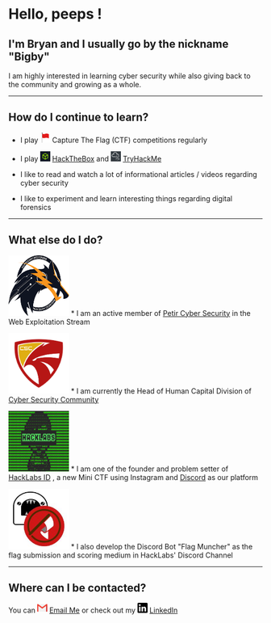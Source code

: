 # Hello, peeps !

## I'm Bryan and I usually go by the nickname "Bigby"

I am highly interested in learning cyber security while also giving back to the community and growing as a whole.

---

## How do I continue to learn?

- I play <img src="image/flag.png"  alt="flag" width="20px" height="20px"> Capture The Flag (CTF) competitions regularly

- I play <img src="image/hackthebox.jpg"  alt="htb" width="20px" height="20px"> [HackTheBox](https://www.hackthebox.eu/home/users/profile/168660) and <img src="image/tryhackme.jpg"  alt="thm" width="20px" height="20px"> [TryHackMe](https://tryhackme.com/) 

- I like to read and watch a lot of informational articles / videos regarding cyber security

- I like to experiment and learn interesting things regarding digital forensics

---

## What else do I do?

<img src="image/petir.jpg"  alt="petir" width="120px" height="120px"> * I am an active member of [Petir Cyber Security](https://petircysec.com/) in the Web Exploitation Stream

<img src="image/csc.jpg" alt="csc" width="120px" height="120px"> * I am currently the Head of Human Capital Division of [Cyber Security Community](https://student-activity.binus.ac.id/csc/)

<img src="image/hacklabs.jpg" alt="hacklabs" width="120px" height="120px"> * I am one of the founder and problem setter of [HackLabs ID](https://www.instagram.com/hacklabs.id/) , a new Mini CTF using Instagram and [Discord](https://discord.gg/thGvzse) as our platform

<img src="image/flagmuncher.jpg" alt="flagmuncher" width="120px" height="120px"> * I also develop the Discord Bot "Flag Muncher" as the flag submission and scoring medium in HackLabs' Discord Channel

---

## Where can I be contacted?

You can <img src="image/gmail.png"  alt="gmail" width="20px" height="20px"> [Email Me](mailto:lee.bryanmitchell@gmail.com) or check out my <img src="image/linkedin.png"  alt="linkedin" width="20px" height="20px"> [LinkedIn](https://www.linkedin.com/in/bryan-mitchell-lee-14b0871b0/)